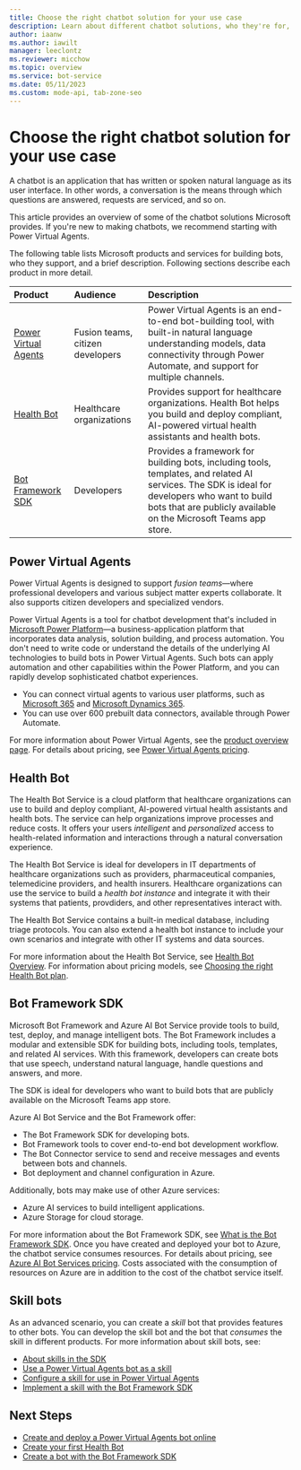 ```yaml
---
title: Choose the right chatbot solution for your use case
description: Learn about different chatbot solutions, who they're for, and when to use them.
author: iaanw
ms.author: iawilt
manager: leeclontz
ms.reviewer: micchow
ms.topic: overview
ms.service: bot-service
ms.date: 05/11/2023
ms.custom: mode-api, tab-zone-seo
---
```


# Choose the right chatbot solution for your use case

A chatbot is an application that has written or spoken natural language as its user interface. In other words, a conversation is the means through which questions are answered, requests are serviced, and so on.

This article provides an overview of some of the chatbot solutions Microsoft provides. If you're new to making chatbots, we recommend starting with Power Virtual Agents.

The following table lists Microsoft products and services for building bots, who they support, and a brief description. Following sections describe each product in more detail.

| Product | Audience | Description |
|:-|:-|:-|
| [Power Virtual Agents](#power-virtual-agents) | Fusion teams, citizen developers | Power Virtual Agents is an end-to-end bot-building tool, with built-in natural language understanding models, data connectivity through Power Automate, and support for multiple channels. |
| [Health Bot](#health-bot) | Healthcare organizations | Provides support for healthcare organizations. Health Bot helps you build and deploy compliant, AI-powered virtual health assistants and health bots. |
| [Bot Framework SDK](#bot-framework-sdk) | Developers | Provides a framework for building bots, including tools, templates, and related AI services. The SDK is ideal for developers who want to build bots that are publicly available on the Microsoft Teams app store. |

## Power Virtual Agents

Power Virtual Agents is designed to support _fusion teams_&mdash;where professional developers and various subject matter experts collaborate. It also supports citizen developers and specialized vendors.

Power Virtual Agents is a tool for chatbot development that's included in [Microsoft Power Platform](https://powerplatform.microsoft.com/)&mdash;a business-application platform that incorporates data analysis, solution building, and process automation.
You don't need to write code or understand the details of the underlying AI technologies to build bots in Power Virtual Agents.
Such bots can apply automation and other capabilities within the Power Platform, and you can rapidly develop sophisticated chatbot experiences.

- You can connect virtual agents to various user platforms, such as [Microsoft 365](https://www.microsoft.com/microsoft-365) and [Microsoft Dynamics 365](https://dynamics.microsoft.com/).
- You can use over 600 prebuilt data connectors, available through Power Automate.

For more information about Power Virtual Agents, see the [product overview page](https://powervirtualagents.microsoft.com). For details about pricing, see [Power Virtual Agents pricing](https://powervirtualagents.microsoft.com/pricing/).

## Health Bot

The Health Bot Service is a cloud platform that healthcare organizations can use to build and deploy compliant, AI-powered virtual health assistants and health bots. The service can help organizations improve processes and reduce costs. It offers your users _intelligent_ and _personalized_ access to health-related information and interactions through a natural conversation experience.

The Health Bot Service is ideal for developers in IT departments of healthcare organizations such as providers, pharmaceutical companies, telemedicine providers, and health insurers. Healthcare organizations can use the service to build a _health bot instance_ and integrate it with their systems that patients, provdiders, and other representatives interact with.

The Health Bot Service contains a built-in medical database, including triage protocols. You can also extend a health bot instance to include your own scenarios and integrate with other IT systems and data sources.

For more information about the Health Bot Service, see [Health Bot Overview](/azure/health-bot/overview). For information about pricing models, see [Choosing the right Health Bot plan](/azure/health-bot/resources/pricing-details).

## Bot Framework SDK

Microsoft Bot Framework and Azure AI Bot Service provide tools to build, test, deploy, and manage intelligent bots. The Bot Framework includes a modular and extensible SDK for building bots, including tools, templates, and related AI services. With this framework, developers can create bots that use speech, understand natural language, handle questions and answers, and more.

The SDK is ideal for developers who want to build bots that are publicly available on the Microsoft Teams app store.

Azure AI Bot Service and the Bot Framework offer:

- The Bot Framework SDK for developing bots.
- Bot Framework tools to cover end-to-end bot development workflow.
- The Bot Connector service to send and receive messages and events between bots and channels.
- Bot deployment and channel configuration in Azure.

Additionally, bots may make use of other Azure services:

- Azure AI services to build intelligent applications.
- Azure Storage for cloud storage.

For more information about the Bot Framework SDK, see [What is the Bot Framework SDK](bot-service-overview.md).
Once you have created and deployed your bot to Azure, the chatbot service consumes resources.
For details about pricing, see [Azure AI Bot Services pricing](https://azure.microsoft.com/pricing/details/bot-services/).
Costs associated with the consumption of resources on Azure are in addition to the cost of the chatbot service itself.

## Skill bots

As an advanced scenario, you can create a _skill_ bot that provides features to other bots. You can develop the skill bot and the bot that _consumes_ the skill in different products. For more information about skill bots, see:

- [About skills in the SDK](./v4sdk/skills-conceptual.md)
- [Use a Power Virtual Agents bot as a skill](/power-virtual-agents/advanced-use-pva-as-a-skill)
- [Configure a skill for use in Power Virtual Agents](/power-virtual-agents/configuration-add-skills)
- [Implement a skill with the Bot Framework SDK](./v4sdk/skill-implement-skill.md)

## Next Steps

- [Create and deploy a Power Virtual Agents bot online](/power-virtual-agents/fundamentals-get-started)
- [Create your first Health Bot](/azure/health-bot/quickstart-createyourhealthcarebot)
- [Create a bot with the Bot Framework SDK](bot-service-quickstart-create-bot.md)
